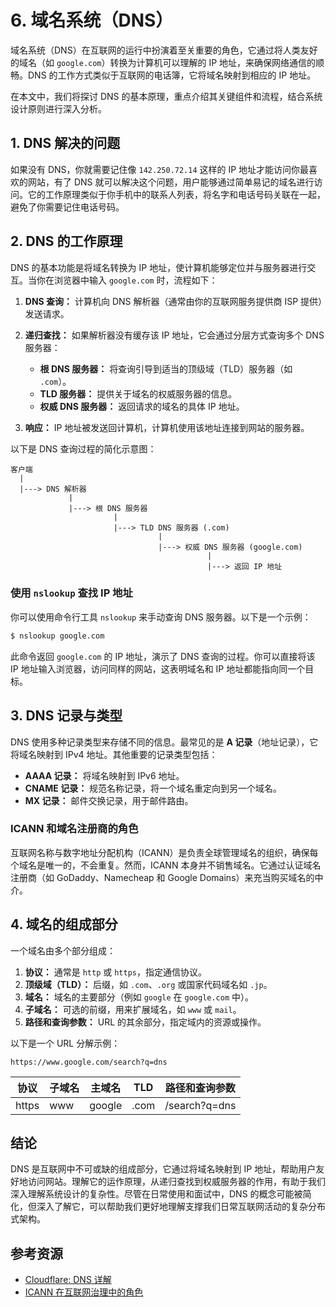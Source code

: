 # 6. 域名系统（DNS）

域名系统（DNS）在互联网的运行中扮演着至关重要的角色，它通过将人类友好的域名（如 `google.com`）转换为计算机可以理解的 IP 地址，来确保网络通信的顺畅。DNS 的工作方式类似于互联网的电话簿，它将域名映射到相应的 IP 地址。

在本文中，我们将探讨 DNS 的基本原理，重点介绍其关键组件和流程，结合系统设计原则进行深入分析。

## 1. DNS 解决的问题

如果没有 DNS，你就需要记住像 `142.250.72.14` 这样的 IP 地址才能访问你最喜欢的网站，有了 DNS 就可以解决这个问题，用户能够通过简单易记的域名进行访问。它的工作原理类似于你手机中的联系人列表，将名字和电话号码关联在一起，避免了你需要记住电话号码。

## 2. DNS 的工作原理

DNS 的基本功能是将域名转换为 IP 地址，使计算机能够定位并与服务器进行交互。当你在浏览器中输入 `google.com` 时，流程如下：

1. **DNS 查询：** 计算机向 DNS 解析器（通常由你的互联网服务提供商 ISP 提供）发送请求。
2. **递归查找：** 如果解析器没有缓存该 IP 地址，它会通过分层方式查询多个 DNS 服务器：

   - **根 DNS 服务器：** 将查询引导到适当的顶级域（TLD）服务器（如 `.com`）。
   - **TLD 服务器：** 提供关于域名的权威服务器的信息。
   - **权威 DNS 服务器：** 返回请求的域名的具体 IP 地址。

3. **响应：** IP 地址被发送回计算机，计算机使用该地址连接到网站的服务器。

以下是 DNS 查询过程的简化示意图：

```
客户端
  |
  |---> DNS 解析器
             |
             |---> 根 DNS 服务器
                       |
                       |---> TLD DNS 服务器 (.com)
                                 |
                                 |---> 权威 DNS 服务器 (google.com)
                                            |
                                            |---> 返回 IP 地址
```

### 使用 `nslookup` 查找 IP 地址

你可以使用命令行工具 `nslookup` 来手动查询 DNS 服务器。以下是一个示例：

```bash
$ nslookup google.com
```

此命令返回 `google.com` 的 IP 地址，演示了 DNS 查询的过程。你可以直接将该 IP 地址输入浏览器，访问同样的网站，这表明域名和 IP 地址都能指向同一个目标。

## 3. DNS 记录与类型

DNS 使用多种记录类型来存储不同的信息。最常见的是 **A 记录**（地址记录），它将域名映射到 IPv4 地址。其他重要的记录类型包括：

- **AAAA 记录：** 将域名映射到 IPv6 地址。
- **CNAME 记录：** 规范名称记录，将一个域名重定向到另一个域名。
- **MX 记录：** 邮件交换记录，用于邮件路由。

### ICANN 和域名注册商的角色

互联网名称与数字地址分配机构（ICANN）是负责全球管理域名的组织，确保每个域名是唯一的，不会重复。然而，ICANN 本身并不销售域名。它通过认证域名注册商（如 GoDaddy、Namecheap 和 Google Domains）来充当购买域名的中介。

## 4. 域名的组成部分

一个域名由多个部分组成：

1. **协议：** 通常是 `http` 或 `https`，指定通信协议。
2. **顶级域（TLD）：** 后缀，如 `.com`、`.org` 或国家代码域名如 `.jp`。
3. **域名：** 域名的主要部分（例如 `google` 在 `google.com` 中）。
4. **子域名：** 可选的前缀，用来扩展域名，如 `www` 或 `mail`。
5. **路径和查询参数：** URL 的其余部分，指定域内的资源或操作。

以下是一个 URL 分解示例：

```
https://www.google.com/search?q=dns
```

| 协议  | 子域名 | 主域名 | TLD  | 路径和查询参数 |
| ----- | ------ | ------ | ---- | -------------- |
| https | www    | google | .com | /search?q=dns  |

## 结论

DNS 是互联网中不可或缺的组成部分，它通过将域名映射到 IP 地址，帮助用户友好地访问网站。理解它的运作原理，从递归查找到权威服务器的作用，有助于我们深入理解系统设计的复杂性。尽管在日常使用和面试中，DNS 的概念可能被简化，但深入了解它，可以帮助我们更好地理解支撑我们日常互联网活动的复杂分布式架构。

## 参考资源

- [Cloudflare: DNS 详解](https://www.cloudflare.com/learning/dns/what-is-dns/)
- [ICANN 在互联网治理中的角色](https://www.icann.org/)
